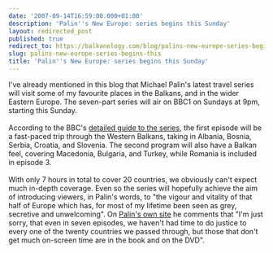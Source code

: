 ```yaml
---
date: '2007-09-14T16:59:00.000+01:00'
description: 'Palin''s New Europe: series begins this Sunday'
layout: redirected_post
published: true
redirect_to: https://balkanology.com/blog/palins-new-europe-series-begins-this/
slug: palins-new-europe-series-begins-this
title: 'Palin''s New Europe: series begins this Sunday'
---
```


I've already mentioned in this blog that Michael Palin's latest travel series will visit some of my favourite places in the Balkans, and in the wider Eastern Europe. The seven-part series will air on BBC1 on Sundays at 9pm, starting this Sunday.<br /><br />According to the BBC's <a href="http://www.bbc.co.uk/palin/">detailed guide to the series</a>, the first episode will be a fast-paced trip through the Western Balkans, taking in Albania, Bosnia, Serbia, Croatia, and Slovenia. The second program will also have a Balkan feel, covering Macedonia, Bulgaria, and Turkey, while Romania is included in episode 3.<br /><br />With only 7 hours in total to cover 20 countries, we obviously can't expect much in-depth coverage. Even so the series will hopefully achieve the aim of introducing viewers, in Palin's words, to "the vigour and vitality of that half of Europe which has, for most of my lifetime been seen as grey, secretive and unwelcoming". On <a href="http://www.palinstravels.co.uk/static-51?topic=10800&amp;forum=12">Palin's own site</a> he comments that "I'm just sorry, that even in seven episodes, we haven't had time to do justice to every one of the twenty countries we passed through, but those that don't get much on-screen time are in the book and on the DVD".